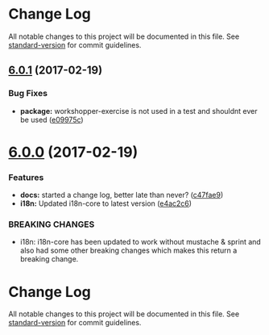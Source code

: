 # Change Log

All notable changes to this project will be documented in this file. See [standard-version](https://github.com/conventional-changelog/standard-version) for commit guidelines.

<a name="6.0.1"></a>
## [6.0.1](https://github.com/workshopper/workshopper-adventure/compare/v6.0.0...v6.0.1) (2017-02-19)


### Bug Fixes

* **package:** workshopper-exercise is not used in a test and shouldnt ever be used ([e09975c](https://github.com/workshopper/workshopper-adventure/commit/e09975c))



<a name="6.0.0"></a>
# [6.0.0](https://github.com/workshopper/workshopper-adventure/compare/v5.1.8...v6.0.0) (2017-02-19)


### Features

* **docs:** started a change log, better late than never? ([c47fae9](https://github.com/workshopper/workshopper-adventure/commit/c47fae9))
* **i18n:**  Updated i18n-core to latest version ([e4ac2c6](https://github.com/workshopper/workshopper-adventure/commit/e4ac2c6))


### BREAKING CHANGES

* i18n: i18n-core has been updated to work without mustache & sprint and also had some other breaking changes which makes this return a breaking change.



# Change Log

All notable changes to this project will be documented in this file. See [standard-version](https://github.com/conventional-changelog/standard-version) for commit guidelines.
